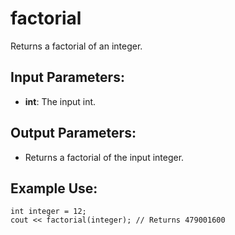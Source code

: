 # factorial

Returns a factorial of an integer.

## Input Parameters:
- **int**: The input int.

## Output Parameters:
- Returns a factorial of the input integer.

## Example Use:
```
int integer = 12;
cout << factorial(integer); // Returns 479001600
```
